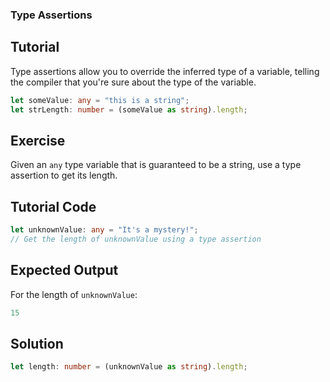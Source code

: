 ### Type Assertions

Tutorial
-------
Type assertions allow you to override the inferred type of a variable, telling the compiler that you're sure about the type of the variable.

```typescript
let someValue: any = "this is a string";
let strLength: number = (someValue as string).length;
```

Exercise
-------
Given an `any` type variable that is guaranteed to be a string, use a type assertion to get its length.

Tutorial Code
-------
```typescript
let unknownValue: any = "It's a mystery!";
// Get the length of unknownValue using a type assertion
```

Expected Output
-------
For the length of `unknownValue`:

```typescript
15
```

Solution
-------
```typescript
let length: number = (unknownValue as string).length;
```
